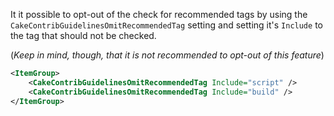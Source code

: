 <!-- START doctoc generated TOC please keep comment here to allow auto update -->
<!-- DON'T EDIT THIS SECTION, INSTEAD RE-RUN doctoc TO UPDATE -->



<!-- END doctoc generated TOC please keep comment here to allow auto update -->

It it possible to opt-out of the check for recommended tags by using the `CakeContribGuidelinesOmitRecommendedTag` setting
and setting it's `Include` to the tag that should not be checked.

(*Keep in mind, though, that it is not recommended to opt-out of this feature*)

```xml
<ItemGroup>
    <CakeContribGuidelinesOmitRecommendedTag Include="script" />
    <CakeContribGuidelinesOmitRecommendedTag Include="build" />
</ItemGroup>
```